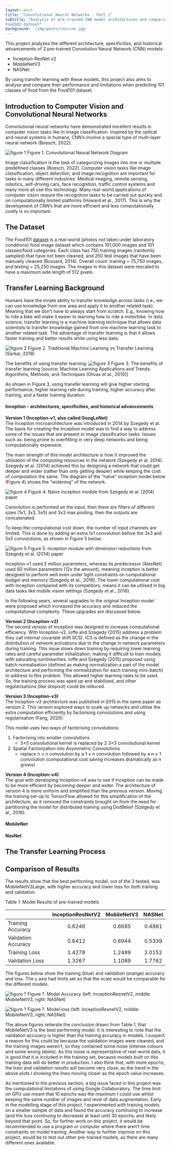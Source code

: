```yaml
---
layout: post
title: "Convolutional Neural Networks - Part 1"
subtitle: "Analysis of pre-trained CNN model architectures and comparison of performance on
Food101 dataset"
background: '/img/posts/cnn/cnn.jpg'
---
```


This project analyses the different architecture, specificities, and historical advancements of 3 pre-trained Convolution Neural Network (CNN) models:
* Inception-ResNet v2
* MobileNetV3
* NASNet

By using transfer learning with these models, this project also aims to analyse and compare their performance and limitations when predicting 101 classes of food from the Food101 dataset.

## Introduction to Computer Vision and Convolutional Neural Networks
Convolutional neural networks have demonstrated excellent results in computer vision tasks like in image classification. Inspired by the optical and neural systems in humans, CNN’s involve a special type of multi-layer neural network (Boesch, 2022).

![figure 1](/img/posts/cnn/Picture1.png)
<span class="caption text-muted">Figure 1. Convolutional Neural Network Diagram</span>

Image classification is the task of categorizing images into one or multiple predefined classes (Boesch, 2022). Computer vision tasks like image classification, object detection, and image recognition are important for tasks in many different industries. Medical imaging, remote sensing, robotics, self-driving cars, face recognition, traffic control systems and many more all use this technology. Many real-world applications of computer vision require the recognition tasks to be carried out quickly and on computationally limited platforms (Howard et al., 2017). This is why the development of CNN’s that are more efficient and less computationally costly is so important.

## The Dataset
The Food101 [dataset](https://www.kaggle.com/datasets/dansbecker/food-101) is a real-world (photos not taken under laboratory conditions) food image dataset which contains 101,000 images and 101 classes/food categories.
Each class has 750 training images (randomly sampled) that have not been cleaned, and 250 test images that have been manually cleaned (Bossard, 2014). Overall count: training = 75,750 images, and testing = 25,250 images.
The images in this dataset were rescaled to have a maximum side length of 512 pixels.

## Transfer Learning Background
Humans have the innate ability to transfer knowledge across tasks (i.e., we can use knowledge from one area and apply it to another related task). Meaning that we don’t have to always start from scratch. E.g., knowing how to ride a bike will make it easier to learning how to ride a motorbike.
In data science, transfer learning is a machine learning technique that allows data scientists to transfer knowledge gained from one machine learning task to another related task. The advantage of transfer learning is that it allows faster training and better results while using less data.

![figure 2](/img/posts/cnn/Picture2.png)
<span class="caption text-muted">Figure 2. Traditional Machine Learning vs Transfer Learning (Sarkar, 2018)</span>

The benefits of using transfer learning:
![figure 3](/img/posts/cnn/Picture3.png)
<span class="caption text-muted">Figure 3. The benefits of transfer learning [source: Machine Learning Applications and Trends: Algorithms, Methods, and Techniques (Olivas et al., 2010)]</span>

As shown in Figure 3, using transfer learning will give higher starting performance, higher learning rate during training, higher accuracy after training, and a faster training duration.

#### Inception – architectures, specificities, and historical advancements
**Version 1 (Inception-v1, also called GoogLeNet)** <br>
The Inception microarchitecture was introduced in 2014 by Szegedy et al.
The basis for creating the Inception model was to find a way to address some of the issues that are present in image classification tasks. Issues such as: being prone to overfitting in very deep networks and being computationally expensive

The main strength of this model architecture is how it improved the utilisation of the computing resources in the network (Szegedy et al. 2014). Szegedy et al. (2014) achieved this by designing a network that could get deeper and wider (rather than only getting deeper) while keeping the cost of computation the same. The diagram of the “naïve” inception model below (Figure 4) shows the “widening” of the network.

![figure 4](/img/posts/cnn/Picture4.png)
<span class="caption text-muted">Figure 4. Naïve inception module from Szegedy et al. (2014) paper</span>

Convolution is performed on the input, then there are filters of different sizes (1x1, 3x3, 5x5) and 3x3 max pooling, then the outputs are concatenated.

To keep the computational cost down, the number of input channels are limited. This is done by adding an extra 1x1 convolution before the 3x3 and 5x5 convolutions, as shown in Figure 5 below.

![figure 5](/img/posts/cnn/Picture5.png)
<span class="caption text-muted">Figure 5. Inception module with dimension reductions from Szegedy et al. (2014) paper</span>

Inception-v1 used 5 million parameters, whereas its predecessor (AlexNet) used 60 million parameters (12x the amount), meaning inception is better designed to perform well even under tight constraints on computational budget and memory (Szegedy et al., 2016). The lower computational cost with Inception compared with its competitors, means it can be utilised in big data tasks like mobile vision settings (Szegedy et al., 2016).

In the following years, several upgrades to the original Inception model were proposed which increased the accuracy and reduced the computational complexity. These upgrades are discussed below.

**Version 2 (Inception-v2)** <br>
The second version of Inception was designed to increase computational efficiency. With Inception-v2, Ioffe and Szegedy (2015) address a problem they call internal covariate shift (ICS). ICS is defined as the change in the distribution of network activations due to the change in network parameters during training. This issue slows down training by requiring lower learning rates and careful parameter initialization, making it difficult to train models with saturating nonlinearities. Ioffe and Szegedy (2015) proposed using batch normalisation (defined as making normalization a part of the model architecture and performing the normalization for each training mini-batch) to address to this problem. This allowed higher learning rates to be used. So, the training process was sped up and stabilised, and other regularisations (like dropout) could be reduced.

**Version 3 (Inception-v3)** <br>
The Inception-v3 architecture was published in 2015 in the same paper as version 2. This version explored ways to scale up networks and utilise the extra computation efficiently by factorising convolutions and using regularisation (Fang, 2020).

This model uses two ways of factorising convolutions: 
1. Factorising into smaller convolutions
    * 5×5 convolutional kernel is replaced by 2 3×3 convolutional kernel
2. Spatial Factorization into Asymmetric Convolutions
    * replace n × n convolution by a 1 × n convolution followed by a n × 1 convolution (computational cost saving increases dramatically as n grows)

**Version 4 (Inception-v4)** <br>
The goal with developing Inception-v4 was to see if Inception can be made to be more efficient by becoming deeper and wider. The architecture of version 4 is more uniform and simplified than the previous version. Moving the training set-up to TensorFlow allowed for this simplification of the architecture, as it removed the constraints brought on from the need for partitioning the model for distributed training using DistBelief (Szegedy et al., 2016). 



#### MobileNet

#### NasNet


## The Transfer Learning Process

## Comparison of Results

The results show that the best performing model, out of the 3 tested, was MobileNetV3Large, with higher accuracy and lower loss for both training and validation.

<span class="caption text-muted">Table 1. Model Results of pre-trained models</span>

|       | InceptionResNetV2   | MobileNetV3   | NASNet   |
| ----------- | :----: | :----: | :----: |
| Training Accuracy      | 0.6246       | 0.6685       | 0.4881       |
| Validation Accuracy   | 0.6412        | 0.6944        | 0.5339        |
| Training Loss      | 1.4278       | 1.2489       | 2.0152       |
| Validation Loss   | 1.3267        | 1.1089        | 1.7762        |

The figures below show the training (blue) and validation (orange) accuracy and loss. The y
axis had limits set so that the scale would be comparable for the different models.

![figure ?](/img/posts/cnn/acc.png)
<span class="caption text-muted">Figure ?. Model Accuracy (left: InceptionResnetV2, middle: MobileNetV3, right: NASNet)</span>

![figure ?](/img/posts/cnn/loss.png)
<span class="caption text-muted">Figure ?. Model loss (left: InceptionResnetV2, middle: MobileNetV3, right: NASNet)</span>

The above figures reiterate the conclusion drawn from Table 1, that MobileNetV3 is the best performing model. It is interesting to note that the validation accuracy is higher than the training accuracy in models. I suspect a reason for this could be because the validation images were cleaned, and the training images weren’t, so they contained some noise (intense colours and some wrong labels). As this noise is representative of real-world data, it is good that it is included in the training set, because models built on this training data will do better in production. I also think that, with more epochs, the train and validation results will become very close, as the trend in the above plots I showing the lines moving closer as the epoch value increases.

As mentioned in the previous section, a big issue faced in this project was the computational limitations of using Google Collaboratory. The time limit on GPU use meant that 10 epochs was the maximum I could use whilst keeping the same number of images and level of data augmentation. Early in the modelling stage of this project, I experimented with training models on a smaller sample of data and found the accuracy continuing to increase (and the loss continuing to decrease) at least until 30 epochs, and likely beyond that point. So, for further work on this project, it would be recommended to use a program or computer where there aren’t time constraints on model training.
Another way to further improve on this project, would be to test out other pre-trained models, as there are many different ones available.